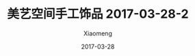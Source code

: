 ---
layout: post
title: 美艺空间手工饰品 2017-03-28-2
description: 美艺空间手工饰品
date: 2017-03-28
img: http://imglf.nosdn.127.net/img/R2s3QnZjM0lqWFFhSTNFWDd0alhFZHZqN1dycVBOY3dzcW5UMzhNeXd3SGFSZDdZT1ZsMXhRPT0.jpg?imageView&thumbnail=1680x0&quality=96&stripmeta=0&type=jpg
author: Xiaomeng
---